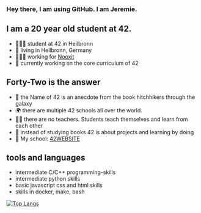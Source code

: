 ### Hey there, I am using GitHub. I am Jeremie.

## I am a 20 year old student at 42.
- 👨🏼‍🎓 student at 42 in Heilbronn
- 📍 living in Heilbronn, Germany
- 🧑🏼‍💻 working for [Nooxit](https://www.nooxit.com)
- 📁 currently working on the core curriculum of 42

## Forty-Two is the answer
- 🌌 the Name of 42 is an anecdote from the book hitchhikers through the galaxy
- 🌍 there are multiple 42 schools all over the world.
- 🧑‍🏫 there are no teachers. Students teach themselves and learn from each other
- 📖 instead of studying books 42 is about projects and learning by doing
- 📍 My school: [42WEBSITE]

## tools and languages
- intermediate C/C++ programming-skills
- intermediate python skills
- basic javascript css and html skills
- skills in docker, make, bash

[42WEBSITE]: https://www.42heilbronn.de/en/
[![Top Langs](https://github-readme-stats.vercel.app/api/top-langs/?username=JeremieSiller&layout=compact)](https://github.com/anuraghazra/github-readme-stats)
